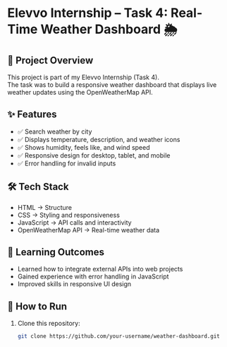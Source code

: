 # Elevvo Internship – Task 4: Real-Time Weather Dashboard 🌦️  

## 📌 Project Overview  
This project is part of my Elevvo Internship (Task 4).  
The task was to build a responsive weather dashboard that displays live weather updates using the OpenWeatherMap API.  

## ✨ Features  
- ✅ Search weather by city  
- ✅ Displays temperature, description, and weather icons  
- ✅ Shows humidity, feels like, and wind speed  
- ✅ Responsive design for desktop, tablet, and mobile  
- ✅ Error handling for invalid inputs  

## 🛠️ Tech Stack  
- HTML → Structure  
- CSS → Styling and responsiveness  
- JavaScript → API calls and interactivity  
- OpenWeatherMap API → Real-time weather data  

## 📖 Learning Outcomes  
- Learned how to integrate external APIs into web projects  
- Gained experience with error handling in JavaScript  
- Improved skills in responsive UI design  

## 🚀 How to Run  
1. Clone this repository:  
   ```bash
   git clone https://github.com/your-username/weather-dashboard.git
